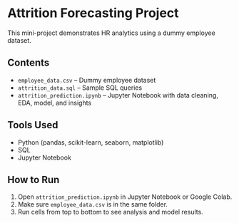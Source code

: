 # Attrition Forecasting Project

This mini-project demonstrates HR analytics using a dummy employee dataset.

## Contents
- `employee_data.csv` – Dummy employee dataset
- `attrition_data.sql` – Sample SQL queries
- `attrition_prediction.ipynb` – Jupyter Notebook with data cleaning, EDA, model, and insights

## Tools Used
- Python (pandas, scikit-learn, seaborn, matplotlib)
- SQL
- Jupyter Notebook

## How to Run
1. Open `attrition_prediction.ipynb` in Jupyter Notebook or Google Colab.
2. Make sure `employee_data.csv` is in the same folder.
3. Run cells from top to bottom to see analysis and model results.
